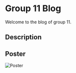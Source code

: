 
# Group 11 Blog
Welcome to the blog of group 11.
## Description

## Poster
![Poster](vrmemoposter.jpg)
